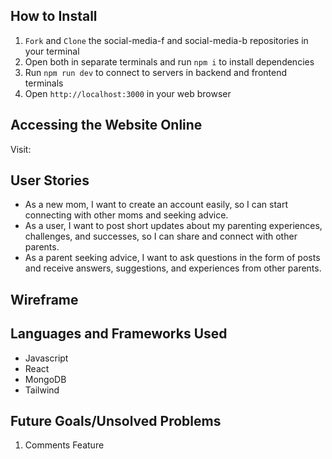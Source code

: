 ## How to Install
1. `Fork` and `Clone` the social-media-f and social-media-b repositories in your terminal
2. Open both in separate terminals and run `npm i` to install dependencies 
4. Run `npm run dev` to connect to servers in backend and frontend terminals
5. Open `http://localhost:3000` in your web browser

## Accessing the Website Online
Visit: 

## User Stories 
- As a new mom, I want to create an account easily, so I can start connecting with other moms
 and seeking advice.
- As a user, I want to post short updates about my parenting experiences, challenges, and successes, so I can share and connect with other parents.
- As a parent seeking advice, I want to ask questions in the form of posts and receive answers, suggestions, and experiences from other parents.

## Wireframe

## Languages and Frameworks Used
- Javascript
- React
- MongoDB
- Tailwind

## Future Goals/Unsolved Problems
1. Comments Feature